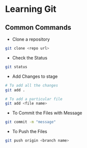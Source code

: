# Learning Git

## Common Commands

* Clone a repository
```bash
git clone <repo url>
```

* Check the Status
```bash
git status
```

* Add Changes to stage
```bash
# To add all the changes
git add .

# To add a particular file
git add <file name>
```

* To Commit the Files with Message
```bash
git commit -m "message"
```

* To Push the Files
```bash
git push origin <branch name>
```
